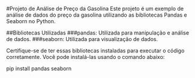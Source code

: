 #Projeto de Análise de Preço da Gasolina
Este projeto é um exemplo de análise de dados do preço da gasolina utilizando as bibliotecas Pandas e Seaborn no Python.

##Bibliotecas Utilizadas
###pandas: Utilizada para manipulação e análise de dados.
###seaborn: Utilizada para visualização de dados.

Certifique-se de ter essas bibliotecas instaladas para executar o código corretamente. Você pode instalá-las usando o comando abaixo:

pip install pandas seaborn